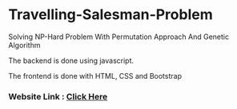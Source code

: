 # Travelling-Salesman-Problem
Solving NP-Hard Problem With Permutation Approach And Genetic Algorithm

The backend is done using javascript.

The frontend is done with HTML, CSS and Bootstrap

### Website Link :  <a href="https://ani-54321.github.io/Travelling-Salesman-Problem/"> Click Here </a>